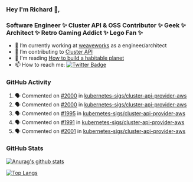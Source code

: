 ### Hey I'm Richard 👋, 

<h3 align="left">Software Engineer ✨ Cluster API & OSS Contributor ✨ Geek ✨ Architect ✨ Retro Gaming Addict ✨ Lego Fan ✨</h3>

- 🔭 I’m currently working at [weaveworks](https://github.com/weaveworks) as a engineer/architect
- 👯 I’m contributing to [Cluster API](https://github.com/kubernetes-sigs/cluster-api-provider-aws/pulls?q=is%3Aissue+is%3Apr+author%3Arichardcase+)
- 💬 I'm reading [How to build a habitable planet](https://www.amazon.co.uk/How-Build-Habitable-Planet-Humankind/dp/0691140065)
- 📫 How to reach me: [![Twitter Badge](https://img.shields.io/badge/-@fruit_case-00acee?style=flat&logo=Twitter&logoColor=white)](https://twitter.com/intent/follow?screen_name=fruit_case "Follow on Twitter")

### GitHub Activity 

<!--START_SECTION:activity-->
1. 🗣 Commented on [#2000](https://github.com/kubernetes-sigs/cluster-api-provider-aws/issues/2000) in [kubernetes-sigs/cluster-api-provider-aws](https://github.com/kubernetes-sigs/cluster-api-provider-aws)
2. 🗣 Commented on [#2000](https://github.com/kubernetes-sigs/cluster-api-provider-aws/issues/2000) in [kubernetes-sigs/cluster-api-provider-aws](https://github.com/kubernetes-sigs/cluster-api-provider-aws)
3. 🗣 Commented on [#1995](https://github.com/kubernetes-sigs/cluster-api-provider-aws/issues/1995) in [kubernetes-sigs/cluster-api-provider-aws](https://github.com/kubernetes-sigs/cluster-api-provider-aws)
4. 🗣 Commented on [#1991](https://github.com/kubernetes-sigs/cluster-api-provider-aws/issues/1991) in [kubernetes-sigs/cluster-api-provider-aws](https://github.com/kubernetes-sigs/cluster-api-provider-aws)
5. 🗣 Commented on [#2001](https://github.com/kubernetes-sigs/cluster-api-provider-aws/issues/2001) in [kubernetes-sigs/cluster-api-provider-aws](https://github.com/kubernetes-sigs/cluster-api-provider-aws)
<!--END_SECTION:activity-->

### GitHub Stats

[![Anurag's github stats](https://github-readme-stats.vercel.app/api?username=richardcase&count_private=true&show_icons=true)](https://github.com/anuraghazra/github-readme-stats)

[![Top Langs](https://github-readme-stats.vercel.app/api/top-langs/?username=richardcase&hide=html&layout=compact)](https://github.com/anuraghazra/github-readme-stats)
